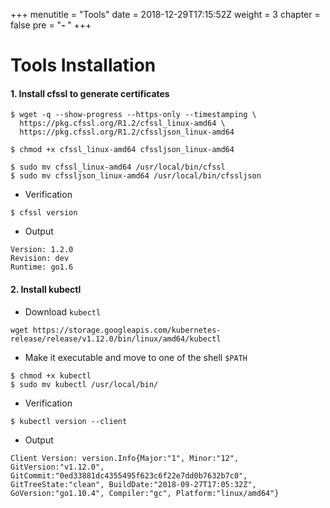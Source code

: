 +++
menutitle = "Tools"
date = 2018-12-29T17:15:52Z
weight = 3
chapter = false
pre = "<b>- </b>"
+++

# Tools Installation

#### 1. Install cfssl to generate certificates
```shell
$ wget -q --show-progress --https-only --timestamping \
  https://pkg.cfssl.org/R1.2/cfssl_linux-amd64 \
  https://pkg.cfssl.org/R1.2/cfssljson_linux-amd64
```

```shell
$ chmod +x cfssl_linux-amd64 cfssljson_linux-amd64
```

```shell
$ sudo mv cfssl_linux-amd64 /usr/local/bin/cfssl
$ sudo mv cfssljson_linux-amd64 /usr/local/bin/cfssljson
```

- Verification

```shell
$ cfssl version
```

- Output

```console
Version: 1.2.0
Revision: dev
Runtime: go1.6
```

#### 2. Install kubectl
- Download `kubectl`

```shell
wget https://storage.googleapis.com/kubernetes-release/release/v1.12.0/bin/linux/amd64/kubectl
```

- Make it executable and move to one of the shell `$PATH`

```shell
$ chmod +x kubectl
$ sudo mv kubectl /usr/local/bin/
```
- Verification

```shell
$ kubectl version --client
```
- Output

```console
Client Version: version.Info{Major:"1", Minor:"12", GitVersion:"v1.12.0", GitCommit:"0ed33881dc4355495f623c6f22e7dd0b7632b7c0", GitTreeState:"clean", BuildDate:"2018-09-27T17:05:32Z", GoVersion:"go1.10.4", Compiler:"gc", Platform:"linux/amd64"}
```
